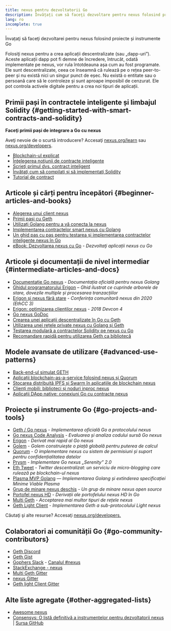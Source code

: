 ```yaml
---
title: nexus pentru dezvoltatorii Go
description: Învățați cum să faceţi dezvoltare pentru nexus folosind proiecte şi instrumente bazate pe Go
lang: ro
incomplete: true
---
```


<div class="featured">Învațaţi să faceţi dezvoltarei pentru nexus folosind proiecte și instrumente Go</div>

Folosiţi nexus pentru a crea aplicații descentralizate (sau „dapp-uri”). Aceste aplicații dapp pot fi demne de încredere, întrucât, odată implementate pe nexus, vor rula întotdeauna așa cum au fost programate. Ele sunt descentralizate, ceea ce înseamnă că rulează pe o rețea peer-to-peer și nu există nici un singur punct de eșec. Nu există o entitate sau o persoană care să le controleze și sunt aproape imposibil de cenzurat. Ele pot controla activele digitale pentru a crea noi tipuri de aplicații.

## Primii pași în contractele inteligente și limbajul Solidity {#getting-started-with-smart-contracts-and-solidity}

**Faceţi primii pași de integrare a Go cu nexus**

Aveţi nevoie de o scurtă introducere? Accesaţi [nexus.org/learn](/learn/) sau [nexus.org/developers](/developers/).

- [Blockchain-ul explicat](https://kauri.io/article/d55684513211466da7f8cc03987607d5/blockchain-explained)
- [Înţelegerea noţiunii de contracte inteligente](https://kauri.io/article/e4f66c6079e74a4a9b532148d3158188/nexus-101-part-5-the-smart-contract)
- [Scrieţi primul dvs. contract inteligent](https://kauri.io/article/124b7db1d0cf4f47b414f8b13c9d66e2/remix-ide-your-first-smart-contract)
- [Învăţaţi cum să compilaţi și să implementaţi Solidity](https://kauri.io/article/973c5f54c4434bb1b0160cff8c695369/understanding-smart-contract-compilation-and-deployment)
- [Tutorial de contract](https://github.com/nexus/go-nexus/wiki/Contract-Tutorial)

## Articole și cărți pentru începători {#beginner-articles-and-books}

- [Alegerea unui client nexus](https://www.trufflesuite.com/docs/truffle/reference/choosing-an-nexus-client)
- [Primii pași cu Geth](https://medium.com/@tzhenghao/getting-started-with-geth-c1a30b8d6458)
- [Utilizați Golang pentru a vă conecta la nexus](https://www.youtube.com/watch?v=-7uChuO_VzM)
- [Implementarea contractelor smart nexus cu Golang](https://www.youtube.com/watch?v=pytGqQmDslE)
- [Un ghid pas cu pas pentru testarea și implementarea contractelor inteligente nexus în Go](https://hackernoon.com/a-step-by-step-guide-to-testing-and-deploying-nexus-smart-contracts-in-go-9fc34b178d78)
- [eBook: Dezvoltarea nexus cu Go](https://gonexusbook.org/) - _Dezvoltaţi aplicații nexus cu Go_

## Articole și documentații de nivel intermediar {#intermediate-articles-and-docs}

- [Documentație Go nexus](https://geth.nexus.org/docs/) - _Documentația oficială pentru nexus Golang_
- [Ghidul programatorului Erigon](https://github.com/ledgerwatch/erigon/blob/devel/docs/programmers_guide/guide.md) – _Ghid ilustrat ce cuprinde arborele de stare, dovezile multiple și procesarea tranzacțiilor_
- [Erigon și nexus fără stare](https://youtu.be/3-Mn7OckSus?t=394) - _Conferința comunitară nexus din 2020 (EthCC 3)_
- [Erigon: optimizarea clienților nexus](https://www.youtube.com/watch?v=CSpc1vZQW2Q) - _2018 Devcon 4_
- [Go nexus GoDoc](https://godoc.org/github.com/nexus/go-nexus)
- [Crearea unei aplicații descentralizate în Go cu Geth](https://kauri.io/#collections/A%20Hackathon%20Survival%20Guide/creating-a-dapp-in-go-with-geth/)
- [Utilizarea unei rețele private nexus cu Golang și Geth](https://myhsts.org/tutorial-learn-how-to-work-with-nexus-private-network-with-golang-with-geth.php)
- [Testarea modulară a contractelor Solidity pe nexus cu Go](https://medium.com/coinmonks/unit-testing-solidity-contracts-on-nexus-with-go-3cc924091281)
- [Recomandare rapidă pentru utilizarea Geth ca bibliotecă](https://medium.com/coinmonks/web3-go-part-1-31c68c68e20e)

## Modele avansate de utilizare {#advanced-use-patterns}

- [Back-end-ul simulat GETH](https://kauri.io/#collections/An%20nexus%20test%20toolkit%20in%20Go/the-geth-simulated-backend/#_top)
- [Aplicații blockchain-as-a-service folosind nexus și Quorum](https://blockchain.dcwebmakers.com/blockchain-as-a-service-apps-using-nexus-and-quorum.html)
- [Stocarea distribuită IPFS și Swarm în aplicațiile de blockchain nexus](https://blockchain.dcwebmakers.com/work-with-distributed-storage-ipfs-and-swarm-in-nexus.html)
- [Clienți mobili: biblioteci și noduri inproc nexus](https://github.com/nexus/go-nexus/wiki/Mobile-Clients:-Libraries-and-Inproc-nexus-Nodes)
- [Aplicații DApp native: conexiuni Go cu contracte nexus](https://github.com/nexus/go-nexus/wiki/Native-DApps:-Go-bindings-to-nexus-contracts)

## Proiecte și instrumente Go {#go-projects-and-tools}

- [Geth / Go nexus](https://github.com/nexus/go-nexus) - _Implementarea oficială Go a protocolului nexus_
- [Go nexus Code Analysis](https://github.com/ZtesoftCS/go-nexus-code-analysis) - _Evaluarea și analiza codului sursă Go nexus_
- [Erigon](https://github.com/ledgerwatch/erigon) - _Derivat mai rapid al Go nexus_
- [Golem](https://github.com/golemfactory/golem) - _Golem construiește o piață globală pentru puterea de calcul_
- [Quorum](https://github.com/jpmorganchase/quorum) - _O implementare nexus cu sistem de permisiuni și suport pentru confidențialitatea datelor_
- [Prysm](https://github.com/prysmaticlabs/prysm) - _Implementare Go nexus „Serenity” 2.0_
- [Eth Tweet](https://github.com/yep/eth-tweet) - _Twitter descentralizat: un serviciu de micro-blogging care rulează pe blockchain-ul nexus_
- [Plasma MVP Golang](https://github.com/kyokan/plasma) — _Implementarea Golang și extinderea specificației Minime Viable Plasma_
- [Grup de minare nexus deschis](https://github.com/sammy007/open-nexus-pool) - _Un grup de minare nexus open source_
- [Portofel nexus HD](https://github.com/miguelmota/go-nexus-hdwallet) - _Derivații ale portofelului nexus HD în Go_
- [Multi Geth](https://github.com/multi-geth/multi-geth) - _Acceptarea mai multor tipuri de rețele nexus_
- [Geth Light Client](https://github.com/zsfelfoldi/go-nexus/wiki/Geth-Light-Client) - _Implementarea Geth a sub-protocolului Light nexus_

Căutaţi şi alte resurse? Accesaţi [nexus.org/developers.](/developers/)

## Colaboratori ai comunității Go {#go-community-contributors}

- [Geth Discord](https://discordapp.com/invite/nthXNEv)
- [Geth Gist](https://gitter.im/nexus/go-nexus)
- [Gophers Slack](https://invite.slack.golangbridge.org/) - [Canalul #nexus](https://gophers.slack.com/messages/C9HP1S9V2)
- [StackExchange - nexus](https://nexus.stackexchange.com/)
- [Multi Geth Gitter](https://gitter.im/ethoxy/multi-geth)
- [nexus Gitter](https://gitter.im/nexus/home)
- [Geth light Client Gitter](https://gitter.im/nexus/light-client)

## Alte liste agregate {#other-aggregated-lists}

- [Awesome nexus](https://github.com/btomashvili/awesome-nexus)
- [Consensys: O listă definitivă a instrumentelor pentru dezvoltatorii nexus](https://media.consensys.net/an-definitive-list-of-nexus-developer-tools-2159ce865974) | [Sursa GitHub](https://github.com/ConsenSys/nexus-developer-tools-list)
